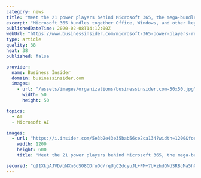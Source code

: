 ```yaml
---
category: news
title: "Meet the 21 power players behind Microsoft 365, the mega-bundle of business apps that's getting shaken up after an executive shuffle"
excerpt: "Microsoft 365 bundles together Office, Windows, and other key products — and it's a key part of Microsoft's strategy in the cloud wars."
publishedDateTime: 2020-02-08T14:12:00Z
webUrl: "https://www.businessinsider.com/microsoft-365-power-players-reorganization-windows-devices-2020-2"
type: article
quality: 38
heat: 38
published: false

provider:
  name: Business Insider
  domain: businessinsider.com
  images:
    - url: "/assets/images/organizations/businessinsider.com-50x50.jpg"
      width: 50
      height: 50

topics:
  - AI
  - Microsoft AI

images:
  - url: "https://i.insider.com/5e3b2e43e35bab56ce2ca134?width=1200&format=jpeg"
    width: 1200
    height: 600
    title: "Meet the 21 power players behind Microsoft 365, the mega-bundle of business apps that's getting shaken up after an executive shuffle"

secured: "q91XkgAJVD/bNXn6oSO8CDruOd/rqUgC2dcyuJL+FM+7U+zhdQNdSRBcMa5hCF/cN4sm/e5bXHf9cGP8sov5H8ru2TghUX2zSxvvaRqCiV3g6y96qfoLeb0ykZTkC/8LqvLYLA0Hwg0EMpDD9OAZFnZswhUXaLIar5/sXz0VgGgM5uKI4on9y1AWijhu6kY0PMPOl9eAO3/f5mEGgXCmmoJ8x057B8rlXq9QJPWcdvLU+0GdoxHQxzXrfgH8PTziNbPCtyNuOV9gxLsw8tf7aqR8/JgKJ1caRGRaaaevaTunJeNkC86ZoMi6R7huO0d/;udkCh6Vk5ljI4p16HiwNbw=="
---
```


